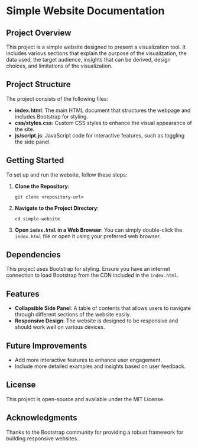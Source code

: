 # Simple Website Documentation

## Project Overview
This project is a simple website designed to present a visualization tool. It includes various sections that explain the purpose of the visualization, the data used, the target audience, insights that can be derived, design choices, and limitations of the visualization.

## Project Structure
The project consists of the following files:

- **index.html**: The main HTML document that structures the webpage and includes Bootstrap for styling.
- **css/styles.css**: Custom CSS styles to enhance the visual appearance of the site.
- **js/script.js**: JavaScript code for interactive features, such as toggling the side panel.

## Getting Started
To set up and run the website, follow these steps:

1. **Clone the Repository**: 
   ```
   git clone <repository-url>
   ```

2. **Navigate to the Project Directory**:
   ```
   cd simple-website
   ```

3. **Open `index.html` in a Web Browser**: 
   You can simply double-click the `index.html` file or open it using your preferred web browser.

## Dependencies
This project uses Bootstrap for styling. Ensure you have an internet connection to load Bootstrap from the CDN included in the `index.html`.

## Features
- **Collapsible Side Panel**: A table of contents that allows users to navigate through different sections of the website easily.
- **Responsive Design**: The website is designed to be responsive and should work well on various devices.

## Future Improvements
- Add more interactive features to enhance user engagement.
- Include more detailed examples and insights based on user feedback.

## License
This project is open-source and available under the MIT License. 

## Acknowledgments
Thanks to the Bootstrap community for providing a robust framework for building responsive websites.